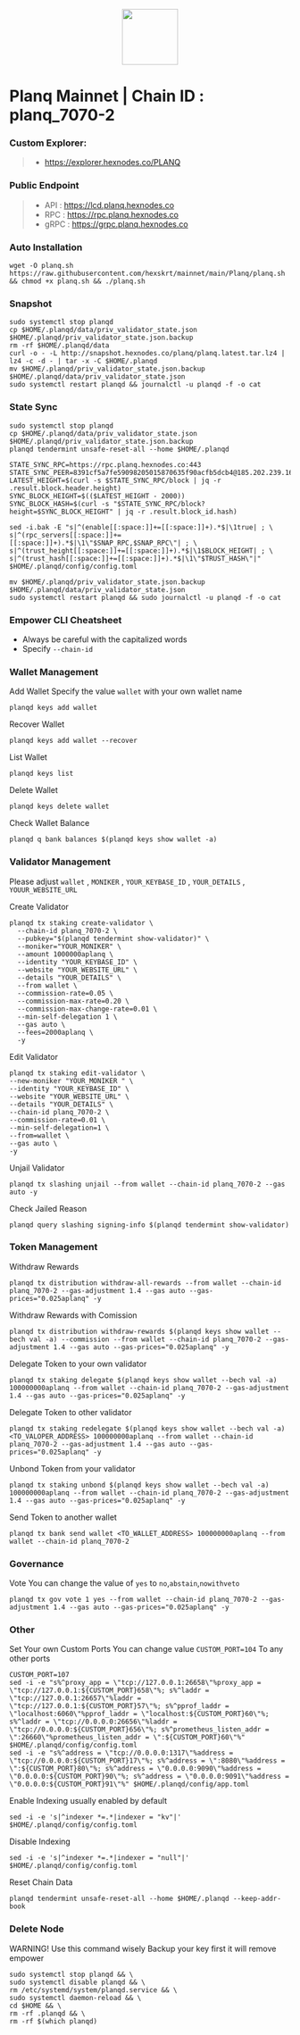 <p align="center">
  <img height="100" height="auto" src="https://github.com/hexskrt/logos/blob/main/planq.jpg?raw=true">
</p>

# Planq Mainnet | Chain ID : planq_7070-2

### Custom Explorer:
>-  https://explorer.hexnodes.co/PLANQ

### Public Endpoint

>- API : https://lcd.planq.hexnodes.co
>- RPC : https://rpc.planq.hexnodes.co
>- gRPC : https://grpc.planq.hexnodes.co

### Auto Installation

```
wget -O planq.sh https://raw.githubusercontent.com/hexskrt/mainnet/main/Planq/planq.sh && chmod +x planq.sh && ./planq.sh
```

### Snapshot

```
sudo systemctl stop planqd
cp $HOME/.planqd/data/priv_validator_state.json $HOME/.planqd/priv_validator_state.json.backup
rm -rf $HOME/.planqd/data
curl -o - -L http://snapshot.hexnodes.co/planq/planq.latest.tar.lz4 | lz4 -c -d - | tar -x -C $HOME/.planqd
mv $HOME/.planqd/priv_validator_state.json.backup $HOME/.planqd/data/priv_validator_state.json
sudo systemctl restart planqd && journalctl -u planqd -f -o cat
```


### State Sync

```
sudo systemctl stop planqd
cp $HOME/.planqd/data/priv_validator_state.json $HOME/.planqd/priv_validator_state.json.backup
planqd tendermint unsafe-reset-all --home $HOME/.planqd

STATE_SYNC_RPC=https://rpc.planq.hexnodes.co:443
STATE_SYNC_PEER=8391cf5a7fe59098205015870635f90acfb5dcb4@185.202.239.161:33656
LATEST_HEIGHT=$(curl -s $STATE_SYNC_RPC/block | jq -r .result.block.header.height)
SYNC_BLOCK_HEIGHT=$(($LATEST_HEIGHT - 2000))
SYNC_BLOCK_HASH=$(curl -s "$STATE_SYNC_RPC/block?height=$SYNC_BLOCK_HEIGHT" | jq -r .result.block_id.hash)

sed -i.bak -E "s|^(enable[[:space:]]+=[[:space:]]+).*$|\1true| ; \
s|^(rpc_servers[[:space:]]+=[[:space:]]+).*$|\1\"$SNAP_RPC,$SNAP_RPC\"| ; \
s|^(trust_height[[:space:]]+=[[:space:]]+).*$|\1$BLOCK_HEIGHT| ; \
s|^(trust_hash[[:space:]]+=[[:space:]]+).*$|\1\"$TRUST_HASH\"|" $HOME/.planqd/config/config.toml

mv $HOME/.planqd/priv_validator_state.json.backup $HOME/.planqd/data/priv_validator_state.json
sudo systemctl restart planqd && sudo journalctl -u planqd -f -o cat
```

### Empower CLI Cheatsheet

- Always be careful with the capitalized words
- Specify `--chain-id`

### Wallet Management

Add Wallet
Specify the value `wallet` with your own wallet name

```
planqd keys add wallet
```

Recover Wallet
```
planqd keys add wallet --recover
```

List Wallet
```
planqd keys list
```

Delete Wallet
```
planqd keys delete wallet
```

Check Wallet Balance
```
planqd q bank balances $(planqd keys show wallet -a)
```

### Validator Management

Please adjust `wallet` , `MONIKER` , `YOUR_KEYBASE_ID` , `YOUR_DETAILS` , `YOUUR_WEBSITE_URL`

Create Validator
```
planqd tx staking create-validator \
  --chain-id planq_7070-2 \
  --pubkey="$(planqd tendermint show-validator)" \
  --moniker="YOUR_MONIKER" \
  --amount 1000000aplanq \
  --identity "YOUR_KEYBASE_ID" \
  --website "YOUR_WEBSITE_URL" \
  --details "YOUR_DETAILS" \
  --from wallet \
  --commission-rate=0.05 \
  --commission-max-rate=0.20 \
  --commission-max-change-rate=0.01 \
  --min-self-delegation 1 \
  --gas auto \
  --fees=2000aplanq \
  -y
```

Edit Validator
```
planqd tx staking edit-validator \
--new-moniker "YOUR_MONIKER " \
--identity "YOUR_KEYBASE_ID" \
--website "YOUR_WEBSITE_URL" \
--details "YOUR_DETAILS" \
--chain-id planq_7070-2 \
--commission-rate=0.01 \
--min-self-delegation=1 \
--from=wallet \
--gas auto \
-y
```


Unjail Validator
```
planqd tx slashing unjail --from wallet --chain-id planq_7070-2 --gas auto -y
```

Check Jailed Reason
```
planqd query slashing signing-info $(planqd tendermint show-validator)
```

### Token Management

Withdraw Rewards
```
planqd tx distribution withdraw-all-rewards --from wallet --chain-id planq_7070-2 --gas-adjustment 1.4 --gas auto --gas-prices="0.025aplanq" -y
```

Withdraw Rewards with Comission
```
planqd tx distribution withdraw-rewards $(planqd keys show wallet --bech val -a) --commission --from wallet --chain-id planq_7070-2 --gas-adjustment 1.4 --gas auto --gas-prices="0.025aplanq" -y
```

Delegate Token to your own validator
```
planqd tx staking delegate $(planqd keys show wallet --bech val -a) 100000000aplanq --from wallet --chain-id planq_7070-2 --gas-adjustment 1.4 --gas auto --gas-prices="0.025aplanq" -y
```

Delegate Token to other validator
```
planqd tx staking redelegate $(planqd keys show wallet --bech val -a) <TO_VALOPER_ADDRESS> 100000000aplanq --from wallet --chain-id planq_7070-2 --gas-adjustment 1.4 --gas auto --gas-prices="0.025aplanq" -y
```

Unbond Token from your validator
```
planqd tx staking unbond $(planqd keys show wallet --bech val -a) 100000000aplanq --from wallet --chain-id planq_7070-2 --gas-adjustment 1.4 --gas auto --gas-prices="0.025aplanq" -y
```

Send Token to another wallet
```
planqd tx bank send wallet <TO_WALLET_ADDRESS> 100000000aplanq --from wallet --chain-id planq_7070-2
```

### Governance 

Vote
You can change the value of `yes` to `no`,`abstain`,`nowithveto`

```
planqd tx gov vote 1 yes --from wallet --chain-id planq_7070-2 --gas-adjustment 1.4 --gas auto --gas-prices="0.025aplanq" -y
```

### Other

Set Your own Custom Ports
You can change value `CUSTOM_PORT=104` To any other ports
```
CUSTOM_PORT=107
sed -i -e "s%^proxy_app = \"tcp://127.0.0.1:26658\"%proxy_app = \"tcp://127.0.0.1:${CUSTOM_PORT}658\"%; s%^laddr = \"tcp://127.0.0.1:26657\"%laddr = \"tcp://127.0.0.1:${CUSTOM_PORT}57\"%; s%^pprof_laddr = \"localhost:6060\"%pprof_laddr = \"localhost:${CUSTOM_PORT}60\"%; s%^laddr = \"tcp://0.0.0.0:26656\"%laddr = \"tcp://0.0.0.0:${CUSTOM_PORT}656\"%; s%^prometheus_listen_addr = \":26660\"%prometheus_listen_addr = \":${CUSTOM_PORT}60\"%" $HOME/.planqd/config/config.toml
sed -i -e "s%^address = \"tcp://0.0.0.0:1317\"%address = \"tcp://0.0.0.0:${CUSTOM_PORT}17\"%; s%^address = \":8080\"%address = \":${CUSTOM_PORT}80\"%; s%^address = \"0.0.0.0:9090\"%address = \"0.0.0.0:${CUSTOM_PORT}90\"%; s%^address = \"0.0.0.0:9091\"%address = \"0.0.0.0:${CUSTOM_PORT}91\"%" $HOME/.planqd/config/app.toml
```

Enable Indexing usually enabled by default
```
sed -i -e 's|^indexer *=.*|indexer = "kv"|' $HOME/.planqd/config/config.toml
```

Disable Indexing
```
sed -i -e 's|^indexer *=.*|indexer = "null"|' $HOME/.planqd/config/config.toml
```

Reset Chain Data
```
planqd tendermint unsafe-reset-all --home $HOME/.planqd --keep-addr-book
```

### Delete Node

WARNING! Use this command wisely 
Backup your key first it will remove empower

```
sudo systemctl stop planqd && \
sudo systemctl disable planqd && \
rm /etc/systemd/system/planqd.service && \
sudo systemctl daemon-reload && \
cd $HOME && \
rm -rf .planqd && \
rm -rf $(which planqd)
```
